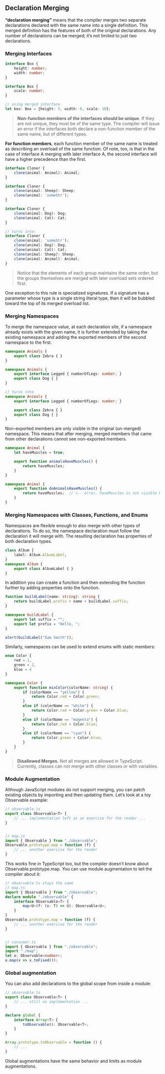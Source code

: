 ## Declaration Merging
__“declaration merging”__ means that the compiler merges two separate declarations declared with the same name into a single definition. This merged definition has the features of both of the original declarations. Any number of declarations can be merged; it’s not limited to just two declarations.

### Merging Interfaces
```typescript
interface Box {
    height: number;
    width: number;
}

interface Box {
    scale: number;
}

// using merged interface
let box: Box = {height: 5, width: 6, scale: 10};
```
> __Non-function members of the interfaces should be unique__. If they are not unique, they must be of the same type. The compiler will issue an error if the interfaces both declare a non-function member of the same name, but of different types.

__For function members__, each function member of the same name is treated as describing an overload of the same function. Of note, too, is that in the case of interface A merging with later interface A, the second interface will have a higher precedence than the first.
```typescript
interface Cloner {
    clone(animal: Animal): Animal;
}

interface Cloner {
    clone(animal: Sheep): Sheep;
    clone(animal: 'someStr');
}

interface Cloner {
    clone(animal: Dog): Dog;
    clone(animal: Cat): Cat;
}

// turns into:
interface Cloner {
    clone(animal: 'someStr');
    clone(animal: Dog): Dog;
    clone(animal: Cat): Cat;
    clone(animal: Sheep): Sheep;
    clone(animal: Animal): Animal;
}
```

> Notice that the elements of each group maintains the same order, but the groups themselves are merged with later overload sets ordered first.

One exception to this rule is specialized signatures. If a signature has a parameter whose type is a single string literal type, then it will be bubbled toward the top of its merged overload list.

### Merging Namespaces
To merge the namespace value, at each declaration site, if a namespace already exists with the given name, it is further extended by taking the existing namespace and adding the exported members of the second namespace to the first.

```typescript
namespace Animals {
    export class Zebra { }
}

namespace Animals {
    export interface Legged { numberOfLegs: number; }
    export class Dog { }
}

// turns into
namespace Animals {
    export interface Legged { numberOfLegs: number; }

    export class Zebra { }
    export class Dog { }
}
```

 Non-exported members are only visible in the original (un-merged) namespace. This means that after merging, merged members that came from other declarations cannot see non-exported members.
```typescript
namespace Animal {
    let haveMuscles = true;

    export function animalsHaveMuscles() {
        return haveMuscles;
    }
}

namespace Animal {
    export function doAnimalsHaveMuscles() {
        return haveMuscles;  // <-- error, haveMuscles is not visible here
    }
}
```

### Merging Namespaces with Classes, Functions, and Enums
Namespaces are flexible enough to also merge with other types of declarations. To do so, the namespace declaration must follow the declaration it will merge with. The resulting declaration has properties of both declaration types.
```typescript
class Album {
    label: Album.AlbumLabel;
}
namespace Album {
    export class AlbumLabel { }
}
```

In addition you can create a function and then extending the function further by adding properties onto the function.
```typescript
function buildLabel(name: string): string {
    return buildLabel.prefix + name + buildLabel.suffix;
}

namespace buildLabel {
    export let suffix = "";
    export let prefix = "Hello, ";
}

alert(buildLabel("Sam Smith"));
```

Similarly, namespaces can be used to extend enums with static members:
```typescript
enum Color {
    red = 1,
    green = 2,
    blue = 4
}

namespace Color {
    export function mixColor(colorName: string) {
        if (colorName == "yellow") {
            return Color.red + Color.green;
        }
        else if (colorName == "white") {
            return Color.red + Color.green + Color.blue;
        }
        else if (colorName == "magenta") {
            return Color.red + Color.blue;
        }
        else if (colorName == "cyan") {
            return Color.green + Color.blue;
        }
    }
}
```

> __Disallowed Merges.__ Not all merges are allowed in TypeScript. Currently, classes can not merge with other classes or with variables.

### Module Augmentation
Although JavaScript modules do not support merging, you can patch existing objects by importing and then updating them. Let’s look at a toy Observable example:
```typescript
// observable.js
export class Observable<T> {
    // ... implementation left as an exercise for the reader ...
}


// map.js
import { Observable } from "./observable";
Observable.prototype.map = function (f) {
    // ... another exercise for the reader
}
```
This works fine in TypeScript too, but the compiler doesn’t know about Observable.prototype.map. You can use module augmentation to tell the compiler about it:
```typescript
// observable.ts stays the same
// map.ts
import { Observable } from "./observable";
declare module "./observable" {
    interface Observable<T> {
        map<U>(f: (x: T) => U): Observable<U>;
    }
}
Observable.prototype.map = function (f) {
    // ... another exercise for the reader
}


// consumer.ts
import { Observable } from "./observable";
import "./map";
let o: Observable<number>;
o.map(x => x.toFixed());
```

### Global augmentation
You can also add declarations to the global scope from inside a module:
```typescript
// observable.ts
export class Observable<T> {
    // ... still no implementation ...
}

declare global {
    interface Array<T> {
        toObservable(): Observable<T>;
    }
}

Array.prototype.toObservable = function () {
    // ...
}
```
Global augmentations have the same behavior and limits as module augmentations.